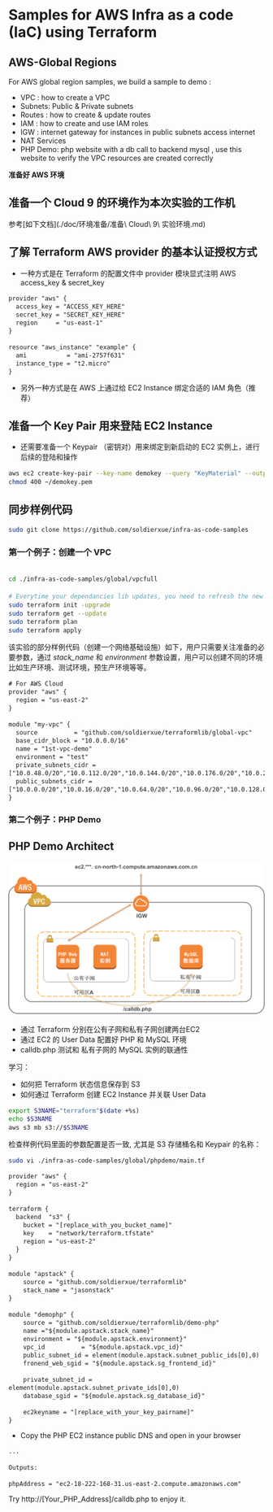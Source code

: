 # Samples for AWS Infra as a code (IaC) using Terraform

AWS-Global Regions
------------------
For AWS global region samples, we build a sample to demo :

- VPC : how to create a VPC
- Subnets: Public & Private subnets
- Routes : how to create & update routes
- IAM : how to create and use IAM roles
- IGW : internet gateway for instances in public subnets access internet
- NAT Services
- PHP Demo: php website with a db call to backend mysql , use this website to verify the VPC resources are created correctly

**准备好 AWS 环境** 

## 准备一个 Cloud 9 的环境作为本次实验的工作机

参考[如下文档](./doc/环境准备/准备\ Cloud\ 9\ 实验环境.md)

## 了解 Terraform AWS provider 的基本认证授权方式

- 一种方式是在 Terraform 的配置文件中 provider 模块显式注明 AWS access_key & secret_key
```hcl
provider "aws" {
  access_key = "ACCESS_KEY_HERE"
  secret_key = "SECRET_KEY_HERE"
  region     = "us-east-1"
}

resource "aws_instance" "example" {
  ami           = "ami-2757f631"
  instance_type = "t2.micro"
}

```
- 另外一种方式是在 AWS 上通过给 EC2 Instance 绑定合适的 IAM 角色（推荐）

## 准备一个 Key Pair 用来登陆 EC2 Instance

- 还需要准备一个 Keypair （密钥对）用来绑定到新启动的 EC2 实例上，进行后续的登陆和操作

```sh
aws ec2 create-key-pair --key-name demokey --query "KeyMaterial" --output text > ~/demokey.pem
chmod 400 ~/demokey.pem
```

## 同步样例代码

```sh
sudo git clone https://github.com/soldierxue/infra-as-code-samples
```

### 第一个例子：创建一个 VPC

```sh

cd ./infra-as-code-samples/global/vpcfull

# Everytime your dependancies lib updates, you need to refresh the new modules
sudo terraform init -upgrade
sudo terraform get --update
sudo terraform plan 
sudo terraform apply

```
该实验的部分样例代码（创建一个网络基础设施）如下，用户只需要关注准备的必要参数，通过 *stack_name* 和 *environment* 参数设置，用户可以创建不同的环境比如生产环境、测试环境，预生产环境等等。

```hcl
# For AWS Cloud
provider "aws" {
  region = "us-east-2"
}

module "my-vpc" {
  source          = "github.com/soldierxue/terraformlib/global-vpc"
  base_cidr_block = "10.0.0.0/16"
  name = "1st-vpc-demo"
  environment = "test"
  private_subnets_cidr = ["10.0.48.0/20","10.0.112.0/20","10.0.144.0/20","10.0.176.0/20","10.0.208.0/20","10.0.240.0/20"]
  public_subnets_cidr = ["10.0.0.0/20","10.0.16.0/20","10.0.64.0/20","10.0.96.0/20","10.0.128.0/20","10.0.160.0/20"]
}

```

### 第二个例子：PHP Demo

PHP Demo Architect
------------------

![PHP Demo Architect](../images/php-arch.png)

- 通过 Terraform 分别在公有子网和私有子网创建两台EC2
- 通过 EC2 的 User Data 配置好 PHP 和 MySQL 环境
- calldb.php 测试和 私有子网的 MySQL 实例的联通性

学习：
- 如何把 Terraform 状态信息保存到 S3
- 如何通过 Terraform 创建 EC2 Instance 并关联 User Data

```sh
export S3NAME="terraform"$(date +%s)
echo $S3NAME
aws s3 mb s3://$S3NAME
```

检查样例代码里面的参数配置是否一致, 尤其是 S3 存储桶名和 Keypair 的名称：

```sh
sudo vi ./infra-as-code-samples/global/phpdemo/main.tf
```

```hcl
provider "aws" {
  region = "us-east-2"
}

terraform {
  backend  "s3" {
    bucket = "[replace_with_you_bucket_name]"
    key    = "network/terraform.tfstate"
    region = "us-east-2"
  }
}

module "apstack" {
    source = "github.com/soldierxue/terraformlib"
    stack_name = "jasonstack"
}

module "demophp" {
    source = "github.com/soldierxue/terraformlib/demo-php"
    name ="${module.apstack.stack_name}"
    environment = "${module.apstack.environment}"
    vpc_id          = "${module.apstack.vpc_id}"
    public_subnet_id = element(module.apstack.subnet_public_ids[0],0)
    fronend_web_sgid = "${module.apstack.sg_frontend_id}"

    private_subnet_id = element(module.apstack.subnet_private_ids[0],0)
    database_sgid = "${module.apstack.sg_database_id}"

    ec2keyname = "[replace_with_your_key_pairname]"
}
```

- Copy the PHP EC2 instance public DNS and open in your browser

```hcl
...

Outputs:

phpAddress = "ec2-18-222-168-31.us-east-2.compute.amazonaws.com"
```

Try http://[Your_PHP_Address]/calldb.php to enjoy it.